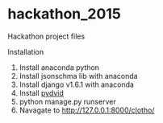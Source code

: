 # hackathon_2015
Hackathon project files

Installation

1. Install anaconda python
2. Install jsonschma lib with anaconda
3. Install django v1.6.1 with anaconda
4. Install [pydvid](https://github.com/janelia-flyem/pydvid)
5. python manage.py runserver
6. Navagate to http://127.0.0.1:8000/clotho/
